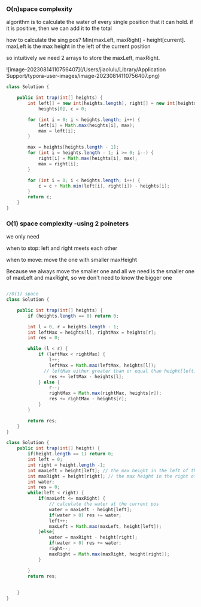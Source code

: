 ### O(n)space complexity

algorithm is to calculate the water of every single position that it can hold. if it is positive, then we can add it to the total

how to calculate the sing pos? Min(maxLeft, maxRight) - height[current]. maxLeft is the max height in the left of the current position

so intuitively we need 2 arrays to store the maxLeft, maxRight. 

![image-20230814110756407](/Users/jiaolulu/Library/Application Support/typora-user-images/image-20230814110756407.png)

```java
class Solution {

    public int trap(int[] heights) {
        int left[] = new int[heights.length], right[] = new int[heights.length], max =
            heights[0], c = 0;

        for (int i = 0; i < heights.length; i++) {
            left[i] = Math.max(heights[i], max);
            max = left[i];
        }

        max = heights[heights.length - 1];
        for (int i = heights.length - 1; i >= 0; i--) {
            right[i] = Math.max(heights[i], max);
            max = right[i];
        }

        for (int i = 0; i < heights.length; i++) {
            c = c + Math.min(left[i], right[i]) - heights[i];
        }
        return c;
    }
}
```

### O(1) space complexity -using 2 poineters

we only need 

when to stop: left and right meets each other

when to move: move the one with smaller maxHeight

Because we always move the smaller one and all we need is the smaller one of maxLeft and maxRight, so we don't need to know the bigger one

```java

//O(1) space
class Solution {

    public int trap(int[] heights) {
        if (heights.length == 0) return 0;

        int l = 0, r = heights.length - 1;
        int leftMax = heights[l], rightMax = heights[r];
        int res = 0;

        while (l < r) {
            if (leftMax < rightMax) {
                l++;
                leftMax = Math.max(leftMax, heights[l]);
              // leftMax either greater than or equal than height[left];
                res += leftMax - heights[l];
            } else {
                r--;
                rightMax = Math.max(rightMax, heights[r]);
                res += rightMax - heights[r];
            }
        }

        return res;
    }
}
```

```java
class Solution {
    public int trap(int[] height) {
        if(height.length == 1) return 0;
        int left = 0;
        int right = height.length -1;
        int maxLeft = height[left]; // the max height in the left of the current pos
        int maxRight = height[right]; // the max height in the right of the current pos
        int water;
        int res = 0;
        while(left < right) {
            if(maxLeft <= maxRight) {
                // calculate the water at the current pos
                water = maxLeft - height[left];
                if(water > 0) res += water;
                left++;
                maxLeft = Math.max(maxLeft, height[left]);
            }else{
                water = maxRight - height[right];
                if(water > 0) res += water;
                right--;
                maxRight = Math.max(maxRight, height[right]);
            }

        }
        return res;
        
        
    }
}
```

